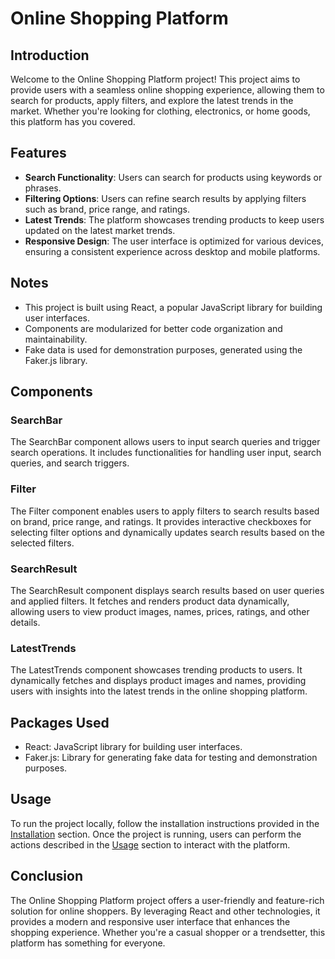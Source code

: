 # Online Shopping Platform

## Introduction
Welcome to the Online Shopping Platform project! This project aims to provide users with a seamless online shopping experience, allowing them to search for products, apply filters, and explore the latest trends in the market. Whether you're looking for clothing, electronics, or home goods, this platform has you covered.

## Features
- **Search Functionality**: Users can search for products using keywords or phrases.
- **Filtering Options**: Users can refine search results by applying filters such as brand, price range, and ratings.
- **Latest Trends**: The platform showcases trending products to keep users updated on the latest market trends.
- **Responsive Design**: The user interface is optimized for various devices, ensuring a consistent experience across desktop and mobile platforms.

## Notes
- This project is built using React, a popular JavaScript library for building user interfaces.
- Components are modularized for better code organization and maintainability.
- Fake data is used for demonstration purposes, generated using the Faker.js library.

## Components
### SearchBar
The SearchBar component allows users to input search queries and trigger search operations. It includes functionalities for handling user input, search queries, and search triggers.

### Filter
The Filter component enables users to apply filters to search results based on brand, price range, and ratings. It provides interactive checkboxes for selecting filter options and dynamically updates search results based on the selected filters.

### SearchResult
The SearchResult component displays search results based on user queries and applied filters. It fetches and renders product data dynamically, allowing users to view product images, names, prices, ratings, and other details.

### LatestTrends
The LatestTrends component showcases trending products to users. It dynamically fetches and displays product images and names, providing users with insights into the latest trends in the online shopping platform.

## Packages Used
- React: JavaScript library for building user interfaces.
- Faker.js: Library for generating fake data for testing and demonstration purposes.

## Usage
To run the project locally, follow the installation instructions provided in the [Installation](#installation) section. Once the project is running, users can perform the actions described in the [Usage](#usage) section to interact with the platform.

## Conclusion
The Online Shopping Platform project offers a user-friendly and feature-rich solution for online shoppers. By leveraging React and other technologies, it provides a modern and responsive user interface that enhances the shopping experience. Whether you're a casual shopper or a trendsetter, this platform has something for everyone.
